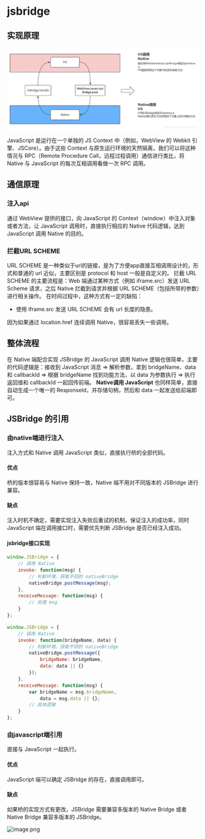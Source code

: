 # jsbridge


## 实现原理
![](https://raw.githubusercontent.com/matf5/fileCache/master/image/shorcutimage.png)


JavaScript 是运行在一个单独的 JS Context 中（例如，WebView 的 Webkit 引擎、JSCore）。由于这些 Context 与原生运行环境的天然隔离，我们可以将这种情况与 RPC（Remote Procedure Call，远程过程调用）通信进行类比，将 Native 与 JavaScript 的每次互相调用看做一次 RPC 调用。

## 通信原理
### 注入api
通过 WebView 提供的接口，向 JavaScript 的 Context（window）中注入对象或者方法，让 JavaScript 调用时，直接执行相应的 Native 代码逻辑，达到 JavaScript 调用 Native 的目的。

### 拦截URL SCHEME
URL SCHEME 是一种类似于url的链接，是为了方便app直接互相调用设计的，形式和普通的 url 近似，主要区别是 protocol 和 host 一般是自定义的。
拦截 URL SCHEME 的主要流程是：Web 端通过某种方式（例如 iframe.src）发送 URL Scheme 请求，之后 Native 拦截到请求并根据 URL SCHEME（包括所带的参数）进行相关操作。
在时间过程中，这种方式有一定的缺陷：

- 使用 iframe.src 发送 URL SCHEME 会有 url 长度的隐患。



因为如果通过 location.href 连续调用 Native，很容易丢失一些调用。

## 整体流程
在 Native 端配合实现 JSBridge 的 JavaScript 调用 Native 逻辑也很简单，主要的代码逻辑是：接收到 JavaScript 消息 => 解析参数，拿到 bridgeName、data 和 callbackId => 根据 bridgeName 找到功能方法，以 data 为参数执行 => 执行返回值和 callbackId 一起回传前端。
****Native调用 JavaScript**** 也同样简单，直接自动生成一个唯一的 ResponseId，并存储句柄，然后和 data 一起发送给前端即可。


## JSBridge 的引用
### 由native端进行注入
注入方式和 Native 调用 JavaScript 类似，直接执行桥的全部代码。
#### 优点
桥的版本很容易与 Native 保持一致，Native 端不用对不同版本的 JSBridge 进行兼容。
#### 缺点
注入时机不确定，需要实现注入失败后重试的机制，保证注入的成功率，同时 JavaScript 端在调用接口时，需要优先判断 JSBridge 是否已经注入成功。

#### jsbridge接口实现


```javascript
window.JSBridge = {
    // 调用 Native
    invoke: function(msg) {
        // 判断环境，获取不同的 nativeBridge
        nativeBridge.postMessage(msg);
    },
    receiveMessage: function(msg) {
        // 处理 msg
    }
};
```


```javascript
window.JSBridge = {
    // 调用 Native
    invoke: function(bridgeName, data) {
        // 判断环境，获取不同的 nativeBridge
        nativeBridge.postMessage({
            bridgeName: bridgeName,
            data: data || {}
        });
    },
    receiveMessage: function(msg) {
        var bridgeName = msg.bridgeName,
            data = msg.data || {};
        // 具体逻辑
    }
};
```
### 由javascript端引用
直接与 JavaScript 一起执行。
#### 优点
JavaScript 端可以确定 JSBridge 的存在，直接调用即可。

#### 缺点
如果桥的实现方式有更改，JSBridge 需要兼容多版本的 Native Bridge 或者 Native Bridge 兼容多版本的 JSBridge。

![image.png](https://cdn.nlark.com/yuque/0/2020/png/544808/1599740910037-a9951751-9b23-4ad4-80bd-d7b41780d185.png#align=left&display=inline&height=574&margin=%5Bobject%20Object%5D&name=image.png&originHeight=574&originWidth=1422&size=89582&status=done&style=none&width=1422)
#### 
